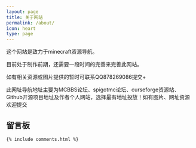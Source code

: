 ```yaml
---
layout: page
title: 关于网站
permalink: /about/
icon: heart
type: page
---
```


这个网站是致力于minecraft资源导航。

目前处于制作前期，还需要一段时间的完善来完善此网站。

如有相关资源或图片提供的暂时可联系QQ878269086提交+

此网址导航地址主要为MCBBS论坛、spigotmc论坛、curseforge资源站、Github开源项目地址及作者个人网站，选择最有地址投放！如有图片、网址资源欢迎提交

## 留言板
	{% include comments.html %}
